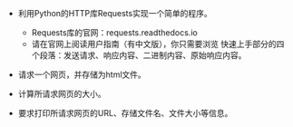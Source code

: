 * 利用Python的HTTP库Requests实现一个简单的程序。
    * Requests库的官网：requests.readthedocs.io
    * 请在官网上阅读用户指南（有中文版），你只需要浏览 快速上手部分的四个段落：发送请求、响应内容、二进制内容、原始响应内容。
  
* 请求一个网页，并存储为html文件。

* 计算所请求网页的大小。

* 要求打印所请求网页的URL、存储文件名、文件大小等信息。 
